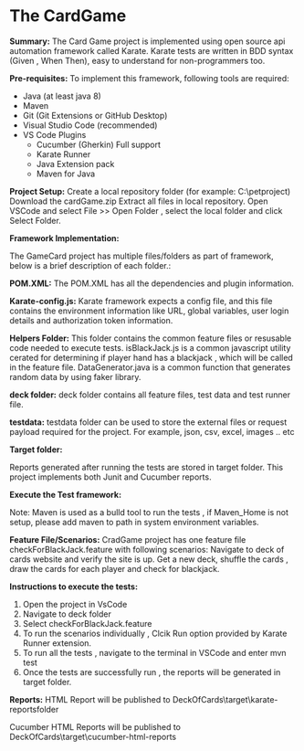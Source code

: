 # The CardGame


**Summary:** The Card Game project is implemented using open source api automation framework called Karate. Karate tests are written in BDD syntax (Given , When Then), easy to understand for non-programmers too.

**Pre-requisites:**
To implement this framework, following tools are required:

- Java (at least java 8)
- Maven
- Git (Git Extensions or GitHub Desktop)
- Visual Studio Code (recommended)
- VS Code Plugins
  - Cucumber (Gherkin) Full support
  - Karate Runner
  - Java Extension pack
  - Maven for Java

**Project Setup:** 
Create a local repository folder (for example: C:\petproject)
Download the cardGame.zip
Extract all files in local repository.
Open VSCode and select File >> Open Folder , select the local folder and click Select Folder.

**Framework Implementation:**

The GameCard project has multiple files/folders as part of framework, below is a brief description of each folder.:


**POM.XML:**
The POM.XML has all the dependencies and plugin information.

**Karate-config.js:**
Karate framework expects a config file, and this file contains the environment information like URL, global variables, user login details and authorization token information.

**Helpers Folder:**
This folder contains the common feature files or resusable code needed to execute tests.
isBlackJack.js is a common javascript utility cerated for determining if player hand has a blackjack , which will be called in the feature file.
DataGenerator.java is a common function that generates random data by using faker library.

**deck folder:** deck folder contains all feature files, test data and test runner file.

**testdata:**
testdata folder can be used to store the external files or request payload required for the project. 
For example, json, csv, excel, images .. etc

**Target folder:**

Reports generated after running the tests are stored in target folder. This project implements both Junit and Cucumber reports.

**Execute the Test framework:**

Note: Maven is used as a bulld tool to run the tests , if Maven_Home is not setup, please add maven to path in system environment variables.

**Feature File/Scenarios:** 
CradGame project has one feature file checkForBlackJack.feature with following scenarios:
Navigate to deck of cards website and verify the site is up.
Get a new deck, shuffle the cards , draw the cards for each player and check for blackjack.


**Instructions to execute the tests:**

1. Open the project in VsCode
2. Navigate to deck folder
3. Select checkForBlackJack.feature
4. To run the scenarios individually , Clcik Run option provided by Karate Runner extension.
5. To run all the tests , navigate to the terminal in VSCode and enter  mvn test
6. Once the tests are successfully run , the reports will be generated in target folder.

**Reports:**
HTML Report will be published to DeckOfCards\target\karate-reportsfolder

Cucumber HTML Reports will be published to DeckOfCards\target\cucumber-html-reports



